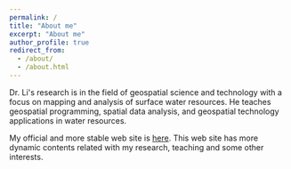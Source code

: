```yaml
---
permalink: /
title: "About me"
excerpt: "About me"
author_profile: true
redirect_from: 
  - /about/
  - /about.html
---
```


Dr. Li's research is in the field of geospatial science and technology with a focus on mapping and analysis of surface water resources. He teaches geospatial programming, spatial data analysis, and geospatial technology applications in water resources. 

My official and more stable web site is <a href="https://geog.ku.edu/xingong-li">here</a>. This web site has more dynamic contents related with my research, teaching and some other interests.

